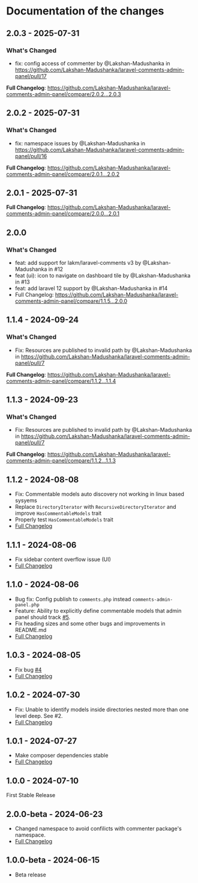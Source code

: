 # Documentation of the changes

## 2.0.3 - 2025-07-31

### What's Changed

* fix: config access of commenter by @Lakshan-Madushanka in https://github.com/Lakshan-Madushanka/laravel-comments-admin-panel/pull/17

**Full Changelog**: https://github.com/Lakshan-Madushanka/laravel-comments-admin-panel/compare/2.0.2...2.0.3

## 2.0.2 - 2025-07-31

### What's Changed

* fix: namespace issues by @Lakshan-Madushanka in https://github.com/Lakshan-Madushanka/laravel-comments-admin-panel/pull/16

**Full Changelog**: https://github.com/Lakshan-Madushanka/laravel-comments-admin-panel/compare/2.0.1...2.0.2

## 2.0.1 - 2025-07-31

**Full Changelog**: https://github.com/Lakshan-Madushanka/laravel-comments-admin-panel/compare/2.0.0...2.0.1

## 2.0.0

### What's Changed

* feat: add support for lakm/laravel-comments v3 by @Lakshan-Madushanka in #12
* feat (ui): icon to navigate on dashboard tile by @Lakshan-Madushanka in #13
* feat: add laravel 12 support by @Lakshan-Madushanka in #14
* Full Changelog: https://github.com/Lakshan-Madushanka/laravel-comments-admin-panel/compare/1.1.5...2.0.0

## 1.1.4 - 2024-09-24

### What's Changed

* Fix: Resources are published to invalid path by @Lakshan-Madushanka in https://github.com/Lakshan-Madushanka/laravel-comments-admin-panel/pull/7

**Full Changelog**: https://github.com/Lakshan-Madushanka/laravel-comments-admin-panel/compare/1.1.2...1.1.4

## 1.1.3 - 2024-09-23

### What's Changed

* Fix: Resources are published to invalid path by @Lakshan-Madushanka in https://github.com/Lakshan-Madushanka/laravel-comments-admin-panel/pull/7

**Full Changelog**: https://github.com/Lakshan-Madushanka/laravel-comments-admin-panel/compare/1.1.2...1.1.3

## 1.1.2 - 2024-08-08

* Fix: Commentable models auto discovery not working in linux based sysyems
* Replace `DirectoryIterator` with `RecursiveDirectoryIterator` and improve `HasCommentableModels` trait
* Properly test `HasCommentableModels` trait
* [Full Changelog](https://github.com/Lakshan-Madushanka/laravel-comments-admin-panel/compare/1.1.2...1.1.1)

## 1.1.1 - 2024-08-06

* Fix sidebar content overflow issue (UI)
* [Full Changelog](https://github.com/Lakshan-Madushanka/laravel-comments-admin-panel/compare/1.1.0...1.1.1)

## 1.1.0 - 2024-08-06

* Bug fix: Config publish to `comments.php` instead `comments-admin-panel.php`
* Feature: Ability to explicitly define commentable models that admin panel should track [#5](https://github.com/Lakshan-Madushanka/laravel-comments-admin-panel/issues/5).
* Fix heading sizes and some other bugs and improvements in README.md
* [Full Changelog](https://github.com/Lakshan-Madushanka/laravel-comments-admin-panel/compare/1.0.3...1.1.0)

## 1.0.3 - 2024-08-05

* Fix bug [#4](https://github.com/Lakshan-Madushanka/laravel-comments-admin-panel/issues/4)
* [Full Changelog](https://github.com/Lakshan-Madushanka/laravel-comments-admin-panel/compare/1.0.2...1.0.3)

## 1.0.2 - 2024-07-30

* Fix: Unable to identify models inside directories nested more than one level deep. See #2.
* [Full Changelog](https://github.com/Lakshan-Madushanka/laravel-comments-admin-panel/compare/1.0.1...1.0.2)

## 1.0.1 - 2024-07-27

- Make composer dependencies stable
- [Full Changelog](https://github.com/Lakshan-Madushanka/laravel-comments-admin-panel/compare/1.0.0...1.0.1)

## 1.0.0 - 2024-07-10

First Stable Release

## 2.0.0-beta - 2024-06-23

- Changed namespace to avoid confilicts with commenter package's namespace.
- [Full Changelog](https://github.com/Lakshan-Madushanka/laravel-comments-admin-panel/compare/1.0.0-beta...2.0.0-beta)

## 1.0.0-beta - 2024-06-15

- Beta release

